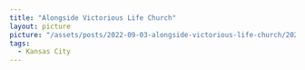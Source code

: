 ```yaml
---
title: "Alongside Victorious Life Church"
layout: picture
picture: "/assets/posts/2022-09-03-alongside-victorious-life-church/20220903_174016326_iOS.jpg"
tags:
  - Kansas City
---
```

